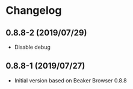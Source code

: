 # Changelog

## 0.8.8-2 (2019/07/29)

* Disable debug

## 0.8.8-1 (2019/07/27)

* Initial version based on Beaker Browser 0.8.8
